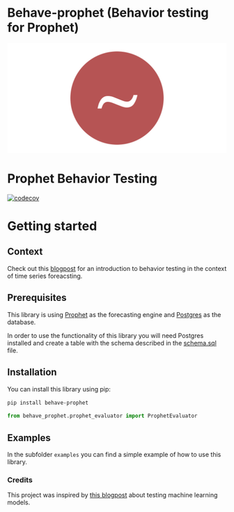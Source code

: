 # Behave-prophet (Behavior testing for Prophet)

![logo](logo.png)

# Prophet Behavior Testing

[![codecov](https://codecov.io/gh/franperic/flair/graph/badge.svg?token=6P7C5HHPOC)](https://codecov.io/gh/franperic/flair)

# Getting started

## Context

Check out this [blogpost](https://franperic.github.io/posts/flair/) for an introduction to behavior testing in the context of time series foreacsting.

## Prerequisites

This library is using [Prophet](https://facebook.github.io/prophet) as the forecasting engine and [Postgres](https://www.postgresql.org/) as the database.

In order to use the functionality of this library you will need Postgres installed and create a table with the schema described in the [schema.sql](schema.sql) file.

## Installation

You can install this library using pip:

```bash
pip install behave-prophet
```

```python
from behave_prophet.prophet_evaluator import ProphetEvaluator
```

## Examples

In the subfolder `examples` you can find a simple example of how to use this library.

### Credits

This project was inspired by [this blogpost](https://www.jeremyjordan.me/testing-ml/) about testing machine learning models.
